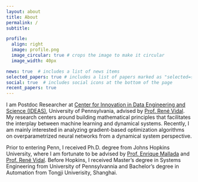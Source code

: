 ```yaml
---
layout: about
title: About
permalink: /
subtitle:

profile:
  align: right
  image: profile.png
  image_circular: true # crops the image to make it circular
  image_width: 40px

news: true  # includes a list of news items
selected_papers: true # includes a list of papers marked as "selected={true}"
social: true  # includes social icons at the bottom of the page
recent_papers: true
---
```


I am Postdoc Researcher at [Center for Innovation in Data Engineering and Science (IDEAS)](https://ideas.seas.upenn.edu/), University of Pennsylvania, advised by [Prof. René Vidal](http://vision.jhu.edu/rvidal.html). My research centers around building mathematical principles that facilitates the interplay between machine learning and dynamical systems. Recently, I am mainly interested in analyzing gradient-based optimization algorithms on overparametrized neural networks from a dynamical system perspective. 

Prior to entering Penn, I received Ph.D. degree from Johns Hopkins University, where I am fortunate to be advised by [Prof. Enrique Mallada](http://mallada.ece.jhu.edu) and [Prof. René Vidal](http://vision.jhu.edu/rvidal.html). Before Hopkins, I received Master’s degree in Systems Engineering from University of Pennsylvannia and Bachelor’s degree in Automation from Tongji Univerisity, Shanghai.

